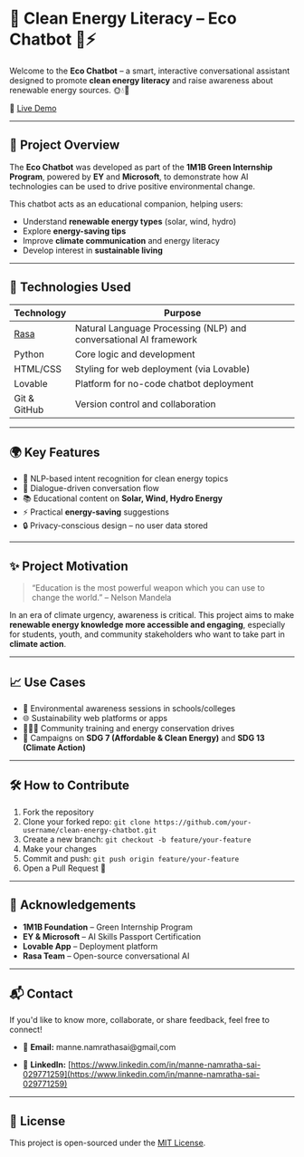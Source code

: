 # 🌿 Clean Energy Literacy – Eco Chatbot 🤖⚡

Welcome to the **Eco Chatbot** – a smart, interactive conversational assistant designed to promote **clean energy literacy** and raise awareness about renewable energy sources. 🌞💧💨

🚀 [Live Demo](https://eco-chat-awakens-awareness.lovable.app)

---

## 📌 Project Overview

The **Eco Chatbot** was developed as part of the **1M1B Green Internship Program**, powered by **EY** and **Microsoft**, to demonstrate how AI technologies can be used to drive positive environmental change.

This chatbot acts as an educational companion, helping users:
- Understand **renewable energy types** (solar, wind, hydro)
- Explore **energy-saving tips**
- Improve **climate communication** and energy literacy
- Develop interest in **sustainable living**

---

## 🧠 Technologies Used

| Technology | Purpose |
|------------|---------|
| [Rasa](https://rasa.com) | Natural Language Processing (NLP) and conversational AI framework |
| Python | Core logic and development |
| HTML/CSS | Styling for web deployment (via Lovable) |
| Lovable | Platform for no-code chatbot deployment |
| Git & GitHub | Version control and collaboration |

---

## 🌍 Key Features

- 🧠 NLP-based intent recognition for clean energy topics
- 💬 Dialogue-driven conversation flow
- 📚 Educational content on **Solar, Wind, Hydro Energy**
- ⚡ Practical **energy-saving** suggestions
- 🔒 Privacy-conscious design – no user data stored

---

## ✨ Project Motivation

> “Education is the most powerful weapon which you can use to change the world.” – Nelson Mandela

In an era of climate urgency, awareness is critical. This project aims to make **renewable energy knowledge more accessible and engaging**, especially for students, youth, and community stakeholders who want to take part in **climate action**.


---

## 📈 Use Cases

- 🏫 Environmental awareness sessions in schools/colleges
- 🌐 Sustainability web platforms or apps
- 🧑‍🤝‍🧑 Community training and energy conservation drives
- 📢 Campaigns on **SDG 7 (Affordable & Clean Energy)** and **SDG 13 (Climate Action)**

---

## 🛠️ How to Contribute

1. Fork the repository  
2. Clone your forked repo: `git clone https://github.com/your-username/clean-energy-chatbot.git`  
3. Create a new branch: `git checkout -b feature/your-feature`  
4. Make your changes  
5. Commit and push: `git push origin feature/your-feature`  
6. Open a Pull Request 🚀

---

## 🙌 Acknowledgements

- **1M1B Foundation** – Green Internship Program  
- **EY & Microsoft** – AI Skills Passport Certification  
- **Lovable App** – Deployment platform  
- **Rasa Team** – Open-source conversational AI

---

## 📬 Contact

If you'd like to know more, collaborate, or share feedback, feel free to connect!

- 📧 **Email:** manne.namrathasai@gmail,com
  
- 💼 **LinkedIn:** [https://www.linkedin.com/in/manne-namratha-sai-029771259](https://www.linkedin.com/in/manne-namratha-sai-029771259)

---

## 📄 License

This project is open-sourced under the [MIT License](LICENSE).



